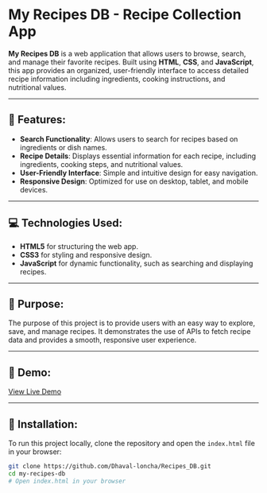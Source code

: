 # My Recipes DB - Recipe Collection App

**My Recipes DB** is a web application that allows users to browse, search, and manage their favorite recipes. Built using **HTML**, **CSS**, and **JavaScript**, this app provides an organized, user-friendly interface to access detailed recipe information including ingredients, cooking instructions, and nutritional values.

---

## 🌟 Features:
- **Search Functionality**: Allows users to search for recipes based on ingredients or dish names.
- **Recipe Details**: Displays essential information for each recipe, including ingredients, cooking steps, and nutritional values.
- **User-Friendly Interface**: Simple and intuitive design for easy navigation.
- **Responsive Design**: Optimized for use on desktop, tablet, and mobile devices.

---

## 💻 Technologies Used:
- **HTML5** for structuring the web app.
- **CSS3** for styling and responsive design.
- **JavaScript** for dynamic functionality, such as searching and displaying recipes.

---

## 🎯 Purpose:
The purpose of this project is to provide users with an easy way to explore, save, and manage recipes. It demonstrates the use of APIs to fetch recipe data and provides a smooth, responsive user experience.

---

## 🚀 Demo:
[View Live Demo](https://my-recipes-db.netlify.app/)

---

## 🔧 Installation:
To run this project locally, clone the repository and open the `index.html` file in your browser:
```bash
git clone https://github.com/Dhaval-loncha/Recipes_DB.git
cd my-recipes-db
# Open index.html in your browser
